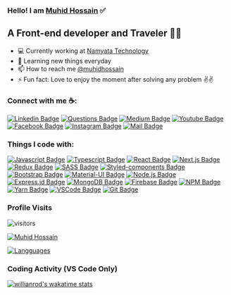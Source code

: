 ### Hello! I am [Muhid Hossain][website] ✅
## A Front-end developer and Traveler 🚀🚀
- 💻 Currently working at [Namyata Technology][job]
- 🌱 Learning new things everyday
- 📫 How to reach me [@muhidhossain][linkedin]
- ⚡ Fun fact: Love to enjoy the moment after solving any problem ✌✌️

### Connect with me ☕:

[![Linkedin Badge][linkedin_img]][linkedin]
[![Questions Badge][stackoverflow_img]][stackoverflow]
[![Medium Badge][medium_img]][medium]
[![Youtube Badge][youtube_img]][youtube]
[![Facebook Badge][facebook_img]][facebook]
[![Instagram Badge][instagram_img]][instagram]
[![Mail Badge][mail_img]][mail]

### Things I code with:

[![Javascript Badge][javascript_img]](#)
[![Typescript Badge][typescript_img]](#)
[![React Badge][react_img]](#)
[![Next.js Badge][nextjs_img]](#)
[![Redux Badge][redux_img]](#)
[![SASS Badge][sass_img]](#)
[![Styled-components Badge][styledComponents_img]](#)
[![Bootstrap Badge][bootstrap_img]](#)
[![Material-UI Badge][material_ui_img]](#)
[![Node.js Badge][nodejs_img]](#)
[![Express.jd Badge][expressjs_img]](#)
[![MongoDB Badge][mongoDB_img]](#)
[![Firebase Badge][firebase_img]](#)
[![NPM Badge][npm_img]](#)
[![Yarn Badge][yarn_img]](#)
[![VSCode Badge][vscode_img]](#)
[![Git Badge][git_img]](#)

### Profile Visits 

![visitors](https://visitor-badge.glitch.me/badge?page_id=muhidhossain.muhidhossain)

[![Muhid Hossain](https://github-readme-stats.vercel.app/api?username=muhidhossain&count_private=true&show_icons=true&include_all_commits=true&theme=nightowl)]()

[![Langguages](https://github-readme-stats.vercel.app/api/top-langs/?username=muhidhossain&hide=stylus&count_private=true&card_width=495&theme=nightowl)]()

### Coding Activity (VS Code Only)

[![willianrod's wakatime stats](https://github-readme-stats.vercel.app/api/wakatime?username=@muhidhossain&theme=nightowl&layout=compact)]()




[website]: https://muhid-hossain.web.app/
[job]: https://namyata.com/

[linkedin]: https://www.linkedin.com/in/muhidhossain/
[stackoverflow]: https://stackoverflow.com/users/13667519/muhid-hossain?tab=profile
[medium]: https://medium.com/@cupOfCodeInMorning
[youtube]: https://www.youtube.com/channel/UCswEDubzQ5DmaPzE3YusgUQ
[facebook]: https://www.facebook.com/muhid.hossain.18/
[instagram]: https://www.instagram.com/_abdul_muhit/
[mail]: mailto:muhidhossain7@gmail.com

[linkedin_img]: https://img.shields.io/badge/LinkedIn-0077B5?style=for-the-badge&logo=linkedin&logoColor=white
[stackoverflow_img]: https://img.shields.io/badge/Stack_Overflow-FE7A16?style=for-the-badge&logo=stack-overflow&logoColor=white
[medium_img]: https://img.shields.io/badge/Medium-12100E?style=for-the-badge&logo=medium&logoColor=white
[youtube_img]: https://img.shields.io/badge/YouTube-FF0000?style=for-the-badge&logo=youtube&logoColor=white
[facebook_img]: https://img.shields.io/badge/Facebook-1877F2?style=for-the-badge&logo=facebook&logoColor=white
[instagram_img]: https://img.shields.io/badge/Instagram-E4405F?style=for-the-badge&logo=instagram&logoColor=white
[mail_img]: https://img.shields.io/badge/Gmail-D14836?style=for-the-badge&logo=gmail&logoColor=white

[javascript_img]: https://img.shields.io/badge/JavaScript-F7DF1E?style=for-the-badge&logo=javascript&logoColor=black
[typescript_img]: https://img.shields.io/badge/TypeScript-007ACC?style=for-the-badge&logo=typescript&logoColor=white
[react_img]: https://img.shields.io/badge/React-20232A?style=for-the-badge&logo=react&logoColor=61DAFB
[nextjs_img]: https://img.shields.io/badge/next.js-000000?style=for-the-badge&logo=nextdotjs&logoColor=white
[redux_img]: https://img.shields.io/badge/Redux-593D88?style=for-the-badge&logo=redux&logoColor=white
[sass_img]: https://img.shields.io/badge/Sass-CC6699?style=for-the-badge&logo=sass&logoColor=white
[styledComponents_img]: https://img.shields.io/badge/styled--components-DB7093?style=for-the-badge&logo=styled-components&logoColor=white
[bootstrap_img]: https://img.shields.io/badge/Bootstrap-563D7C?style=for-the-badge&logo=bootstrap&logoColor=white
[material_ui_img]: https://img.shields.io/badge/Material--UI-0081CB?style=for-the-badge&logo=material-ui&logoColor=white
[nodejs_img]: https://img.shields.io/badge/Node.js-339933?style=for-the-badge&logo=nodedotjs&logoColor=white
[expressjs_img]: https://img.shields.io/badge/Express.js-000000?style=for-the-badge&logo=express&logoColor=white
[mongoDB_img]: https://img.shields.io/badge/MongoDB-4EA94B?style=for-the-badge&logo=mongodb&logoColor=white
[firebase_img]: https://img.shields.io/badge/firebase-ffca28?style=for-the-badge&logo=firebase&logoColor=black
[npm_img]: https://img.shields.io/badge/npm-CB3837?style=for-the-badge&logo=npm&logoColor=white
[yarn_img]: https://img.shields.io/badge/Yarn-2C8EBB?style=for-the-badge&logo=yarn&logoColor=white
[vscode_img]: https://img.shields.io/badge/Visual_Studio_Code-0078D4?style=for-the-badge&logo=visual%20studio%20code&logoColor=white
[git_img]: https://img.shields.io/badge/Git-F05032?style=for-the-badge&logo=git&logoColor=white


